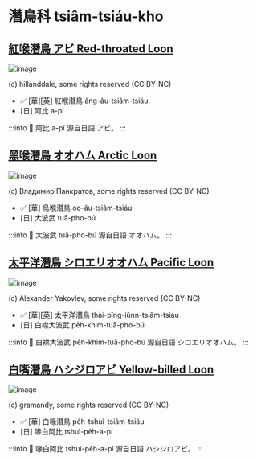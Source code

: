 # 潛鳥科 tsiâm-tsiáu-kho

## [紅喉潛鳥 アビ Red-throated Loon](https://ebird.org/species/retloo)

![image](https://inaturalist-open-data.s3.amazonaws.com/photos/11359986/medium.jpeg)

(c) hillanddale, some rights reserved (CC BY-NC)

- ✅ [華][英] 紅喉潛鳥 âng-âu-tsiâm-tsiáu
- [日] 阿比 a-pí

:::info
📍 阿比 a-pí 源自日語 アビ。
:::

## [黑喉潛鳥 オオハム Arctic Loon](https://ebird.org/species/arcloo)

![image](https://inaturalist-open-data.s3.amazonaws.com/photos/215165039/medium.jpeg)

(c) Владимир Панкратов, some rights reserved (CC BY-NC)

- ✅ [華] 烏喉潛鳥 oo-âu-tsiâm-tsiáu
- [日] 大波武 tuā-pho-bú

:::info
📍 大波武 tuā-pho-bú 源自日語 オオハム。
:::

## [太平洋潛鳥 シロエリオオハム Pacific Loon](https://ebird.org/species/pacloo)

![image](https://inaturalist-open-data.s3.amazonaws.com/photos/49759011/medium.jpg)

(c) Alexander Yakovlev, some rights reserved (CC BY-NC)

- ✅ [華][英] 太平洋潛鳥 thài-pîng-iûnn-tsiâm-tsiáu
- [日] 白襟大波武 pe̍h-khim-tuā-pho-bú

:::info
📍 白襟大波武 pe̍h-khim-tuā-pho-bú 源自日語 シロエリオオハム。
:::

## [白嘴潛鳥 ハシジロアビ Yellow-billed Loon](https://ebird.org/species/yebloo)

![image](https://inaturalist-open-data.s3.amazonaws.com/photos/99941538/medium.jpeg)

(c) gramandy, some rights reserved (CC BY-NC)

- ✅ [華] 白喙潛鳥 pe̍h-tshuì-tsiâm-tsiáu
- [日] 喙白阿比 tshuì-pe̍h-a-pí

:::info
📍 喙白阿比 tshuì-pe̍h-a-pí 源自日語 ハシジロアビ。
:::
